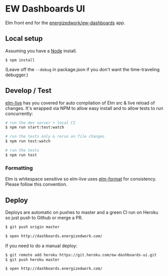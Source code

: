 # EW Dashboards UI


Elm front end for the [energizedwork/ew-dashboards](https://github.com/energizedwork/ew-dashboards) app.

## Local setup

Assuming you have a [Node](https://nodejs.org/en/download/) install.

```$ npm install```

(Leave off the `--debug` in package.json if you don't want the time-traveling debugger.)


## Develop / Test

[elm-live](https://github.com/tomekwi/elm-live) has you covered for auto compilation of Elm src & live reload of changes. It's wrapped via NPM to allow easy install and to allow tests to run concurrently:


```bash
# run the dev server + local CI
$ npm run start:test:watch

# run the tests only & rerun on file changes
$ npm run test:watch

# run the tests
$ npm run test
```


### Formatting

Elm is whitespace sensitive so elm-live uses [elm-format](https://atom.io/packages/elm-format) for consistency. Please follow this convention.


## Deploy

Deploys are automatic on pushes to master and a green CI run on Heroku so just push to Github or merge a PR.

```bash
$ git push origin master

$ open http://dashboards.energizedwork.com/
```

If you need to do a manual deploy:

```bash
$ git remote add heroku https://git.heroku.com/ew-dashboards-ui.git
$ git push heroku master

$ open http://dashboards.energizedwork.com/
```
